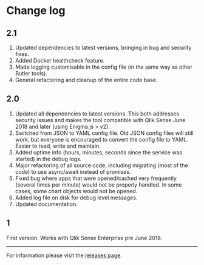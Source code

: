 # Change log

## 2.1

1. Updated dependencies to latest versions, bringing in bug and security fixes.
2. Added Docker healthcheck feature.
3. Made logging customisable in the config file (in the same way as other Butler tools).
4. General refactoring and cleanup of the entire code base.

## 2.0

1. Updated all dependencies to latest versions. This both addresses security issues and makes the tool compatible with Qlik Sense June 2018 and later (using Enigma.js > v2).
2. Switched from JSON to YAML config file. Old JSON config files will still work, but everyone is encouraged to convert the config file to YAML. Easier to read, write and maintain.
3. Added uptime info (hours, minutes, seconds since the service was started) in the debug logs.
4. Major refactoring of all source code, including migrating (most of the code) to use async/await instead of promises.
5. Fixed bug where apps that were opened/cached very frequently (several times per minute) would not be properly handled. In some cases, some chart objects would not be opened.
6. Added log file on disk for debug level messages.
7. Updated documentation.

## 1

First version. Works with Qlik Sense Enterprise pre June 2018.

---

For information please visit the [releases page](https://github.com/ptarmiganlabs/butler-cw/releases).